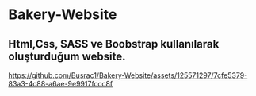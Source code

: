 # Bakery-Website
## Html,Css, SASS ve Boobstrap kullanılarak oluşturduğum website.

https://github.com/Busrac1/Bakery-Website/assets/125571297/7cfe5379-83a3-4c88-a6ae-9e9917fccc8f

